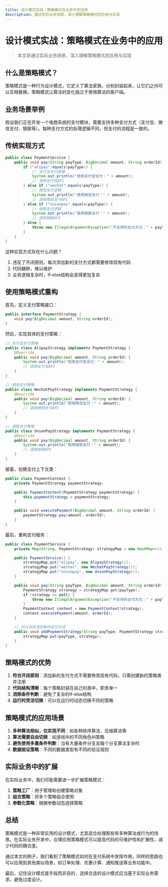 ```yaml
---
title: 设计模式实战：策略模式在业务中的应用
description: 通过实际业务场景，深入理解策略模式的应用与实现
---
```


# 设计模式实战：策略模式在业务中的应用

> 本文将通过实际业务场景，深入理解策略模式的应用与实现

## 什么是策略模式？

策略模式是一种行为设计模式，它定义了算法家族，分别封装起来，让它们之间可以互相替换。策略模式让算法的变化独立于使用算法的客户端。

## 业务场景举例

假设我们正在开发一个电商系统的支付模块，需要支持多种支付方式（支付宝、微信支付、银联等）。每种支付方式的处理逻辑不同，但支付的流程是一致的。

## 传统实现方式

```java
public class PaymentService {
    public void pay(String payType, BigDecimal amount, String orderId) {
        if ("alipay".equals(payType)) {
            // 支付宝支付逻辑
            System.out.println("使用支付宝支付：" + amount);
            // 调用支付宝API
        } else if ("wechat".equals(payType)) {
            // 微信支付逻辑
            System.out.println("使用微信支付：" + amount);
            // 调用微信支付API
        } else if ("unionpay".equals(payType)) {
            // 银联支付逻辑
            System.out.println("使用银联支付：" + amount);
            // 调用银联API
        } else {
            throw new IllegalArgumentException("不支持的支付方式：" + payType);
        }
    }
}
```

这种实现方式存在什么问题？

1. 违反了开闭原则，每次添加新的支付方式都需要修改现有代码
2. 代码臃肿，难以维护
3. 业务逻辑复杂时，if-else结构会变得更加复杂

## 使用策略模式重构

首先，定义支付策略接口：

```java
public interface PaymentStrategy {
    void pay(BigDecimal amount, String orderId);
}
```

然后，实现具体的支付策略：

```java
// 支付宝支付策略
public class AlipayStrategy implements PaymentStrategy {
    @Override
    public void pay(BigDecimal amount, String orderId) {
        System.out.println("使用支付宝支付：" + amount);
        // 调用支付宝API
    }
}

// 微信支付策略
public class WechatPayStrategy implements PaymentStrategy {
    @Override
    public void pay(BigDecimal amount, String orderId) {
        System.out.println("使用微信支付：" + amount);
        // 调用微信支付API
    }
}

// 银联支付策略
public class UnionPayStrategy implements PaymentStrategy {
    @Override
    public void pay(BigDecimal amount, String orderId) {
        System.out.println("使用银联支付：" + amount);
        // 调用银联API
    }
}
```

接着，创建支付上下文类：

```java
public class PaymentContext {
    private PaymentStrategy paymentStrategy;

    public PaymentContext(PaymentStrategy paymentStrategy) {
        this.paymentStrategy = paymentStrategy;
    }

    public void executePayment(BigDecimal amount, String orderId) {
        paymentStrategy.pay(amount, orderId);
    }
}
```

最后，重构支付服务：

```java
public class PaymentService {
    private Map<String, PaymentStrategy> strategyMap = new HashMap<>();

    public PaymentService() {
        strategyMap.put("alipay", new AlipayStrategy());
        strategyMap.put("wechat", new WechatPayStrategy());
        strategyMap.put("unionpay", new UnionPayStrategy());
    }

    public void pay(String payType, BigDecimal amount, String orderId) {
        PaymentStrategy strategy = strategyMap.get(payType);
        if (strategy == null) {
            throw new IllegalArgumentException("不支持的支付方式：" + payType);
        }
        PaymentContext context = new PaymentContext(strategy);
        context.executePayment(amount, orderId);
    }

    // 可以动态添加新的支付方式
    public void addPaymentStrategy(String payType, PaymentStrategy strategy) {
        strategyMap.put(payType, strategy);
    }
}
```

## 策略模式的优势

1. **符合开闭原则**：添加新的支付方式不需要修改现有代码，只需创建新的策略类并注册
2. **代码结构清晰**：每个策略封装在自己的类中，职责单一
3. **消除条件判断**：避免了复杂的if-else结构
4. **运行时灵活切换**：可以在运行时动态切换不同的策略

## 策略模式的应用场景

1. **多种算法相似，仅实现不同**：如各种排序算法、压缩算法等
2. **算法需要自由切换**：如游戏中的不同角色AI策略
3. **避免使用多重条件判断**：当有大量条件分支且每个分支算法复杂时
4. **数据验证策略**：不同的数据类型有不同的验证规则

## 实际业务中的扩展

在实际业务中，我们可能需要进一步扩展策略模式：

1. **策略工厂**：用于管理和创建策略对象
2. **组合策略**：将多个策略组合使用
3. **参数化策略**：根据参数动态选择策略

## 总结

策略模式是一种非常实用的设计模式，尤其适合处理那些有多种算法或行为的场景。在实际业务开发中，合理应用策略模式可以提高代码的可维护性和扩展性，减少代码的耦合度。

通过本文的例子，我们看到了策略模式如何在支付系统中发挥作用，同样的思路也可以应用到其他类似场景，如订单处理、优惠计算、通知推送等业务功能中。

最后，记住设计模式是手段而非目的，选择合适的设计模式应当基于实际业务需求，避免过度设计。
